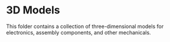 # 3D Models

This folder contains a collection of three-dimensional models for electronics, assembly components, and other mechanicals. 
